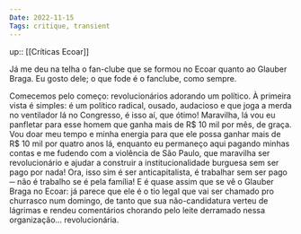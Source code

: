 ```yaml
---
Date: 2022-11-15
Tags: critique, transient
---
```

up:: [[Críticas Ecoar]]

Já me deu na telha o fan-clube que se formou no Ecoar quanto ao Glauber Braga. Eu gosto dele; o que fode é o fanclube, como sempre. 

Comecemos pelo começo: revolucionários adorando um político. À primeira vista é simples: é um político radical, ousado, audacioso e que joga a merda no ventilador lá no Congresso, é isso aí, que ótimo! Maravilha, lá vou eu panfletar para esse homem que ganha mais de R$ 10 mil por mês, de graça. Vou doar meu tempo e minha energia para que ele possa ganhar mais de R$ 10 mil por quatro anos lá, enquanto eu permaneço aqui pagando minhas contas e me fudendo com a violência de São Paulo, que maravilha ser revolucionário e ajudar a construir a institucionalidade burguesa sem ser pago por nada! Ora, isso sim é ser anticapitalista, é trabalhar sem ser pago ─ não é trabalho se é pela família! E é quase assim que se vê o Glauber Braga no Ecoar: já parece que ele é o tio legal que vai ser chamado pro churrasco num domingo, de tanto que sua não-candidatura verteu de lágrimas e rendeu comentários chorando pelo leite derramado nessa organização... revolucionária.
